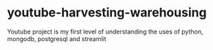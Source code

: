 # youtube-harvesting-warehousing
Youtube project is my first level of understanding the uses of python, mongodb, postgresql and streamlit
